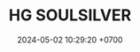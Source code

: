 ---
layout: teamCard
permalink: /team/:title.html
categories: LJ3 LJ8 LJ06
maincover: /assets/logos/BDLF.png
puntosLJMAYO24:
date: 2024-05-02 10:29:20 +0700
title: HG SOULSILVER
route: /liga-naranja
tag: johto042024
color: black
puntosLJ202404: 12
grupo: sur
background: '#F16C38'
cover: /assets/ver.png
team: HG-SOULSILVER
ID: HGSS
status: <i class="fa-soLINd fa-check"></i>
#PARTIDO 1
puntos: 
pj: 
#PARTIDO 1
j1: RONDA 1
p1: GG GHOST
pp1: STAR
r1: 
bg1: rock rock
rr1: 
pt1: 
pj1: 
#PARTIDO 2
j2: RONDA 2
p2: SSI
pp2: HG SOULSILVER
bg2: rock rock
r2: 
rr2: 
pt2: 
pj2: 
#PARTIDO 3
j3: RONDA 3
p3: HG SOULSILVER
pp3: T-BONERS
bg3: rock rock
r3: 
rr3: 
pt3: 
pj3: 
#PARTIDO 4
j4: RONDA 4
p4: DFS SAPPHIRE
pp4: HG SOULSILVER
bg4: rock rock
r4: 
rr4: 
pt4: 
pj4: 
#PARTIDO 5
j5: RONDA 5
p5: DFS DIAMOND
pp5: HG SOULSILVER
bg5: rock rock
r5: 
rr5: 
pt5: 
pj5:  
#PARTIDO 6
j6: RONDA 6
p6: PROJECT ONE
pp6: HG SOULSILVER
bg6: rock rock
r6: 
rr6: 
pt6:
pj6: 
#PARTIDO 7
j7: RONDA 7
p7: ZERONOTE
pp7: HG SOULSILVER
bg7: rock rock
r7: 
rr7: 
pt7: 
pj7: 
#PARTIDO 8
j8: RONDA 8
p8: HG SOULSILVER
pp8: GG STEEL
bg8: rock rock
rr8: 
r8: 
pt8: 
pj8: 
#PARTIDO 9
j9: RONDA 9
p9: IL ULTIMATE
pp9: HG SOULSILVER
bg9: rock rock
r9: 
rr9:
pt9: 
pj9: 

dia: 24
hora: '22:10'
---